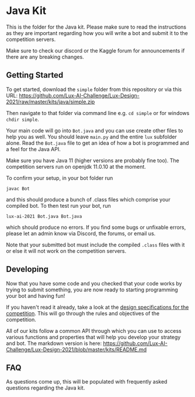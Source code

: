 # Java Kit

This is the folder for the Java kit. Please make sure to read the instructions as they are important regarding how you will write a bot and submit it to the competition servers.

Make sure to check our discord or the Kaggle forum for announcements if there are any breaking changes.

## Getting Started

To get started, download the `simple` folder from this repository or via this URL: https://github.com/Lux-AI-Challenge/Lux-Design-2021/raw/master/kits/java/simple.zip

Then navigate to that folder via command line e.g. `cd simple` or for windows `chdir simple`.

Your main code will go into `Bot.java` and you can use create other files to help you as well. You should leave `main.py` and the entire `lux` subfolder alone. Read the `Bot.java` file to get an idea of how a bot is programmed and a feel for the Java API.

Make sure you have Java 11 (higher versions are probably fine too). The competition servers run on openjdk 11.0.10 at the moment.

To confirm your setup, in your bot folder run

```
javac Bot
```

and this should produce a bunch of .class files which comprise your compiled bot. To then test run your bot, run

```
lux-ai-2021 Bot.java Bot.java
```

which should produce no errors. If you find some bugs or unfixable errors, please let an admin know via Discord, the forums, or email us.

Note that your submitted bot must include the compiled `.class` files with it or else it will not work on the competition servers.

## Developing

Now that you have some code and you checked that your code works by trying to submit something, you are now ready to starting programming your bot and having fun!

If you haven't read it already, take a look at the [design specifications for the competition](https://lux-ai.org/specs-2021). This will go through the rules and objectives of the competition.

All of our kits follow a common API through which you can use to access various functions and properties that will help you develop your strategy and bot. The markdown version is here: https://github.com/Lux-AI-Challenge/Lux-Design-2021/blob/master/kits/README.md

## FAQ

As questions come up, this will be populated with frequently asked questions regarding the Java kit.
